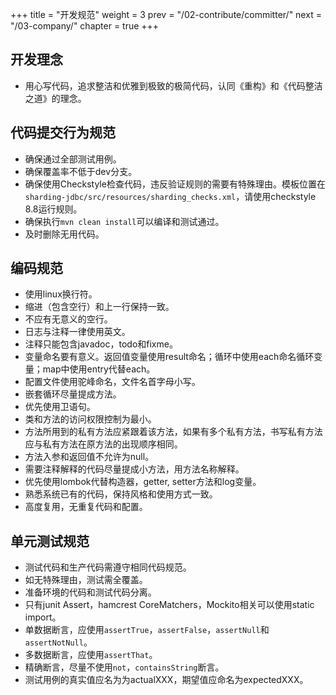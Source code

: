 +++
title = "开发规范"
weight = 3
prev = "/02-contribute/committer/"
next = "/03-company/"
chapter = true
+++

## 开发理念

 - 用心写代码，追求整洁和优雅到极致的极简代码，认同《重构》和《代码整洁之道》的理念。 

## 代码提交行为规范

 - 确保通过全部测试用例。
 - 确保覆盖率不低于dev分支。
 - 确保使用Checkstyle检查代码，违反验证规则的需要有特殊理由。模板位置在`sharding-jdbc/src/resources/sharding_checks.xml`，请使用checkstyle 8.8运行规则。
 - 确保执行`mvn clean install`可以编译和测试通过。
 - 及时删除无用代码。
 
## 编码规范

 - 使用linux换行符。
 - 缩进（包含空行）和上一行保持一致。
 - 不应有无意义的空行。
 - 日志与注释一律使用英文。
 - 注释只能包含javadoc，todo和fixme。
 - 变量命名要有意义。返回值变量使用result命名；循环中使用each命名循环变量；map中使用entry代替each。
 - 配置文件使用驼峰命名，文件名首字母小写。
 - 嵌套循环尽量提成方法。
 - 优先使用卫语句。
 - 类和方法的访问权限控制为最小。
 - 方法所用到的私有方法应紧跟着该方法，如果有多个私有方法，书写私有方法应与私有方法在原方法的出现顺序相同。
 - 方法入参和返回值不允许为null。
 - 需要注释解释的代码尽量提成小方法，用方法名称解释。
 - 优先使用lombok代替构造器，getter, setter方法和log变量。
 - 熟悉系统已有的代码，保持风格和使用方式一致。
 - 高度复用，无重复代码和配置。

## 单元测试规范

 - 测试代码和生产代码需遵守相同代码规范。
 - 如无特殊理由，测试需全覆盖。
 - 准备环境的代码和测试代码分离。
 - 只有junit Assert，hamcrest CoreMatchers，Mockito相关可以使用static import。
 - 单数据断言，应使用`assertTrue`，`assertFalse`，`assertNull`和`assertNotNull`。
 - 多数据断言，应使用`assertThat`。
 - 精确断言，尽量不使用`not`，`containsString`断言。
 - 测试用例的真实值应名为为actualXXX，期望值应命名为expectedXXX。
